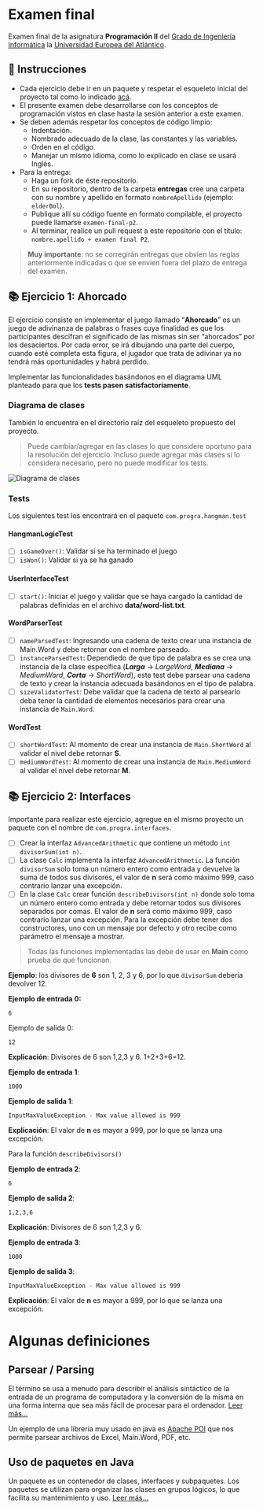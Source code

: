 # Examen final

Examen final de la asignatura **Programación II** del [Grado de Ingeniería Informática](https://www.uneatlantico.es/escuela-politecnica-superior/estudios-grado-oficial-en-ingenieria-informatica) la [Universidad Europea del Atlántico](https://www.uneatlantico.es).

## 📝 Instrucciones
* Cada ejercicio debe ir en un paquete y respetar el esqueleto inicial del proyecto tal como lo indicado [acá](esqueleto/examen-final-p2).
* El presente examen debe desarrollarse con los conceptos de programación vistos en clase hasta la sesión anterior a este examen.
* Se deben además respetar los conceptos de código limpio:
    * Indentación.
    * Nombrado adecuado de la clase, las constantes y las variables.
    * Orden en el código.
    * Manejar un mismo idioma, como lo explicado en clase se usará Inglés.
* Para la entrega:
    * Haga un fork de éste repositorio.
    * En su repositorio, dentro de la carpeta **entregas** cree una carpeta con su nombre y apellido en formato `nombreApellido` (ejemplo: `elderBol`).
    * Publique allí su código fuente en formato compilable, el proyecto puede llamarse `examen-final-p2`.
    * Al terminar, realice un pull request a este repositorio con el título: `nombre.apellido + examen final P2`.

> **Muy importante**: no se corregirán entregas que obvien las reglas anteriormente indicadas o que se envíen fuera del plazo de entrega del examen.

## 📚 Ejercicio 1: Ahorcado
El ejercicio consiste en implementar el juego llamado “**Ahorcado**” es un juego de adivinanza de palabras o frases cuya 
finalidad es que los participantes descifran el significado de las mismas sin ser “ahorcados” por los desaciertos. 
Por cada error, se irá dibujando una parte del cuerpo, cuando esté completa esta figura, el jugador que trata de adivinar 
ya no tendrá más oportunidades y habrá perdido.

Implementar las funcionalidades basándonos en el diagrama UML planteado para que los **tests pasen satisfactoriamente**.

### Diagrama de clases
También lo encuentra en el directorio raíz del esqueleto propuesto del proyecto.
> Puede cambiar/agregar en las clases lo que considere oportuno para la resolución del ejercicio. Incluso puede agregar 
> más clases si lo considera necesario, pero no puede modificar los tests. 

![Diagrama de clases](docs/hangman-diagram-class.png)

### Tests
Los siguientes test los encontrará en el paquete `com.progra.hangman.test`

#### HangmanLogicTest
*[ ] `isGameOver()`: Validar si se ha terminado el juego
*[ ] `isWon()`: Validar si ya se ha ganado

#### UserInterfaceTest
*[ ]  `start()`: Iniciar el juego y validar que se haya cargado la cantidad de palabras definidas en el 
archivo **data/word-list.txt**.

#### WordParserTest
*[ ]  `nameParsedTest`: Ingresando una cadena de texto crear una instancia de Main.Word y debe
  retornar con el nombre parseado.
*[ ]  `instanceParsedTest`: Dependiedo de que tipo de palabra es se crea una instancia de la clase
  específica (_**Larga**_ -> _LargeWord_, _**Mediana**_ -> _MediumWord_, _**Corta**_ -> _ShortWord_), este test debe
  parsear una cadena de texto y crear la instancia adecuada basándonos en el tipo de palabra.
*[ ]  `sizeValidatorTest`: Debe validar que la cadena de texto al parsearlo deba tener la cantidad de
  elementos necesarios para crear una instancia de `Main.Word`.

#### WordTest
*[ ]  `shortWordTest`: Al momento de crear una instancia de `Main.ShortWord` al validar el nivel debe
  retornar **S**.
*[ ]  `mediumWordTest`: Al momento de crear una instancia de `Main.MediumWord` al validar el nivel
  debe retornar **M**.

## 📚 Ejercicio 2: Interfaces
Importante para realizar este ejercicio, agregue en el mismo proyecto un paquete con el
nombre de `com.progra.interfaces`.

*[ ] Crear la interfaz `AdvancedArithmetic` que contiene un método `int divisorSum(int n)`.
*[ ] La clase `Calc` implementa la interfaz `AdvancedArithmetic`. La función
`divisorSum` solo toma un número entero como entrada y devuelve la suma de todos
sus divisores, el valor de **n** será como máximo 999, caso contrario lanzar una
excepción.
* [ ] En la clase `Calc` crear función `describeDivisors(int n)` donde solo toma un número entero
como entrada y debe retornar todos sus divisores separados por comas. El valor de **n**
será como máximo 999, caso contrario lanzar una excepción. Para la excepción debe
tener dos constructores, uno con un mensaje por defecto y otro recibe como
parámetro el mensaje a mostrar.

> Todas las funciones implementadas las debe de usar en **Main** como prueba de que funcionan.

**Ejemplo**: los divisores de **6** son 1, 2, 3 y 6, por lo que `divisorSum` debería devolver 12.

**Ejemplo de entrada 0:**
``` shell
6
```
Ejemplo de salida 0:
``` shell
12
```
**Explicación**:
Divisores de 6 son 1,2,3 y 6. 1+2+3+6=12.

**Ejemplo de entrada 1**:
``` shell
1000
```
**Ejemplo de salida 1**:
``` shell
InputMaxValueException - Max value allowed is 999
```
**Explicación**:
El valor de **n** es mayor a 999, por lo que se lanza una excepción.


Para la función `describeDivisors()`

**Ejemplo de entrada 2**:
``` shell
6
```
**Ejemplo de salida 2**:
``` shell
1,2,3,6
```
**Explicación**:
Divisores de 6 son 1,2,3 y 6.

**Ejemplo de entrada 3**:
``` shell
1000
```
**Ejemplo de salida 3**:
``` shell
InputMaxValueException - Max value allowed is 999
```
**Explicación**:
El valor de **n** es mayor a 999, por lo que se lanza una excepción.


# Algunas definiciones

## Parsear / Parsing
El término se usa a menudo para describir el análisis sintáctico de la
entrada de un programa de computadora y la conversión de la misma en una forma interna que sea más fácil de procesar
para el ordenador. [Leer más...](https://www.alegsa.com.ar/Dic/parseo.php#gsc.tab=0)

Un ejemplo de una libreria muy usado en java es [Apache POI](https://poi.apache.org/text-extraction.html) que 
nos permite parsear archivos de Excel, Main.Word, PDF, etc.

## Uso de paquetes en Java
Un paquete es un contenedor de clases, interfaces y subpaquetes. Los paquetes se utilizan para organizar 
las clases en grupos lógicos, lo que facilita su mantenimiento y uso. [Leer más...](https://www.programarya.com/Cursos/Java/Paquetes)
